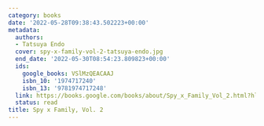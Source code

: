 ```yaml
---
category: books
date: '2022-05-28T09:38:43.502223+00:00'
metadata:
  authors:
  - Tatsuya Endo
  cover: spy-x-family-vol-2-tatsuya-endo.jpg
  end_date: '2022-05-30T08:54:23.809823+00:00'
  ids:
    google_books: VSlMzQEACAAJ
    isbn_10: '1974717240'
    isbn_13: '9781974717248'
  link: https://books.google.com/books/about/Spy_x_Family_Vol_2.html?hl=&id=VSlMzQEACAAJ
  status: read
title: Spy x Family, Vol. 2
---
```

